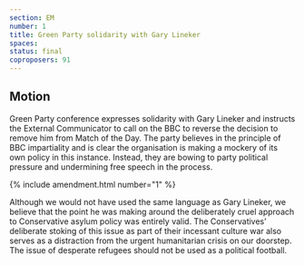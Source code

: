 ```yaml
---
section: EM
number: 1
title: Green Party solidarity with Gary Lineker
spaces:
status: final
coproposers: 91
---
```

## Motion
Green Party conference expresses solidarity with Gary Lineker and instructs the External Communicator to call on the BBC to reverse the decision to remove him from Match of the Day.
The party believes in the principle of BBC impartiality and is clear the organisation is making a mockery of its own policy in this instance. Instead, they are bowing to party political pressure and undermining free speech in the process.

{% include amendment.html number="1" %}

Although we would not have used the same language as Gary Lineker, we believe that the point he was making around the deliberately cruel approach to Conservative asylum policy was entirely valid.
The Conservatives’ deliberate stoking of this issue as part of their incessant culture war also serves as a distraction from the urgent humanitarian crisis on our doorstep. The issue of desperate refugees should not be used as a political football.
